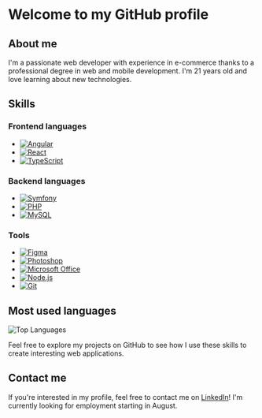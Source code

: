 # Welcome to my GitHub profile

## About me

I'm a passionate web developer with experience in e-commerce thanks to a professional degree in web and mobile development. I'm 21 years old and love learning about new technologies.

## Skills

### Frontend languages

- [![Angular](https://img.shields.io/badge/-Angular-DD0031?logo=angular&logoColor=white&style=for-the-badge)](https://angular.io/)
- [![React](https://img.shields.io/badge/-React-61DAFB?logo=react&logoColor=white&style=for-the-badge)](https://fr.reactjs.org/)
- [![TypeScript](https://img.shields.io/badge/-TypeScript-007ACC?logo=typescript&logoColor=white&style=for-the-badge)](https://www.typescriptlang.org/)

### Backend languages

- [![Symfony](https://img.shields.io/badge/-Symfony-000000?logo=symfony&logoColor=white&style=for-the-badge)](https://symfony.com/)
- [![PHP](https://img.shields.io/badge/-PHP-777BB4?logo=php&logoColor=white&style=for-the-badge)](https://www.php.net)
- [![MySQL](https://img.shields.io/badge/-MySQL-4479A1?logo=mysql&logoColor=white&style=for-the-badge)](https://www.mysql.com)

### Tools

- [![Figma](https://img.shields.io/badge/-Figma-F24E1E?style=for-the-badge&logo=figma&logoColor=white)](https://figma.com/)
- [![Photoshop](https://img.shields.io/badge/-Photoshop-31A8FF?style=for-the-badge&logo=adobe-photoshop&logoColor=white)](https://www.adobe.com/products/photoshop.html)
- [![Microsoft Office](https://img.shields.io/badge/-Microsoft_Office-D83B01?style=for-the-badge&logo=microsoft-office&logoColor=white)](https://www.office.com/)
- [![Node.js](https://img.shields.io/badge/-Node.js-339933?style=for-the-badge&logo=node.js&logoColor=white)](https://nodejs.org/)
- [![Git](https://img.shields.io/badge/-Git-F05032?style=for-the-badge&logo=git&logoColor=white)](https://git-scm.com/)

## Most used languages

![Top Languages](https://github-readme-stats.vercel.app/api/top-langs/?username=suncher&layout=compact)

Feel free to explore my projects on GitHub to see how I use these skills to create interesting web applications.

## Contact me

If you're interested in my profile, feel free to contact me on [LinkedIn](https://www.linkedin.com/in/jérémie-krebs-4b4677226/)! I'm currently looking for employment starting in August.
